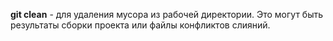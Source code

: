 **git clean** - для удаления мусора из рабочей директории. Это могут быть результаты сборки проекта или файлы конфликтов слияний.
